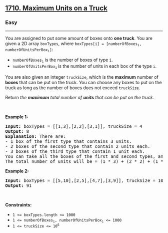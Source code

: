 <h2><a href="https://leetcode.com/problems/maximum-units-on-a-truck/">1710. Maximum Units on a Truck</a></h2><h3>Easy</h3><hr><div style="user-select: auto;"><p style="user-select: auto;">You are assigned to put some amount of boxes onto <strong style="user-select: auto;">one truck</strong>. You are given a 2D array <code style="user-select: auto;">boxTypes</code>, where <code style="user-select: auto;">boxTypes[i] = [numberOfBoxes<sub style="user-select: auto;">i</sub>, numberOfUnitsPerBox<sub style="user-select: auto;">i</sub>]</code>:</p>

<ul style="user-select: auto;">
	<li style="user-select: auto;"><code style="user-select: auto;">numberOfBoxes<sub style="user-select: auto;">i</sub></code> is the number of boxes of type <code style="user-select: auto;">i</code>.</li>
	<li style="user-select: auto;"><code style="user-select: auto;">numberOfUnitsPerBox<sub style="user-select: auto;">i</sub></code><sub style="user-select: auto;"> </sub>is the number of units in each box of the type <code style="user-select: auto;">i</code>.</li>
</ul>

<p style="user-select: auto;">You are also given an integer <code style="user-select: auto;">truckSize</code>, which is the <strong style="user-select: auto;">maximum</strong> number of <strong style="user-select: auto;">boxes</strong> that can be put on the truck. You can choose any boxes to put on the truck as long as the number&nbsp;of boxes does not exceed <code style="user-select: auto;">truckSize</code>.</p>

<p style="user-select: auto;">Return <em style="user-select: auto;">the <strong style="user-select: auto;">maximum</strong> total number of <strong style="user-select: auto;">units</strong> that can be put on the truck.</em></p>

<p style="user-select: auto;">&nbsp;</p>
<p style="user-select: auto;"><strong style="user-select: auto;">Example 1:</strong></p>

<pre style="user-select: auto;"><strong style="user-select: auto;">Input:</strong> boxTypes = [[1,3],[2,2],[3,1]], truckSize = 4
<strong style="user-select: auto;">Output:</strong> 8
<strong style="user-select: auto;">Explanation:</strong> There are:
- 1 box of the first type that contains 3 units.
- 2 boxes of the second type that contain 2 units each.
- 3 boxes of the third type that contain 1 unit each.
You can take all the boxes of the first and second types, and one box of the third type.
The total number of units will be = (1 * 3) + (2 * 2) + (1 * 1) = 8.
</pre>

<p style="user-select: auto;"><strong style="user-select: auto;">Example 2:</strong></p>

<pre style="user-select: auto;"><strong style="user-select: auto;">Input:</strong> boxTypes = [[5,10],[2,5],[4,7],[3,9]], truckSize = 10
<strong style="user-select: auto;">Output:</strong> 91
</pre>

<p style="user-select: auto;">&nbsp;</p>
<p style="user-select: auto;"><strong style="user-select: auto;">Constraints:</strong></p>

<ul style="user-select: auto;">
	<li style="user-select: auto;"><code style="user-select: auto;">1 &lt;= boxTypes.length &lt;= 1000</code></li>
	<li style="user-select: auto;"><code style="user-select: auto;">1 &lt;= numberOfBoxes<sub style="user-select: auto;">i</sub>, numberOfUnitsPerBox<sub style="user-select: auto;">i</sub> &lt;= 1000</code></li>
	<li style="user-select: auto;"><code style="user-select: auto;">1 &lt;= truckSize &lt;= 10<sup style="user-select: auto;">6</sup></code></li>
</ul>
</div>